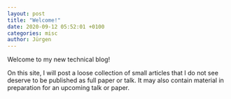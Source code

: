 ```yaml
---
layout: post
title: "Welcome!"
date: 2020-09-12 05:52:01 +0100
categories: misc
author: Jürgen
---
```


Welcome to my new technical blog!

On this site, I will post a loose collection of small articles that I
do not see deserve to be published as full paper or talk.  It may also
contain material in preparation for an upcoming talk or paper.
